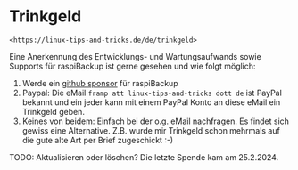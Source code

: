 # Trinkgeld

``` admonish note title="Quelle"
<https://linux-tips-and-tricks.de/de/trinkgeld>
```

Eine Anerkennung des Entwicklungs- und Wartungsaufwands sowie Supports für
raspiBackup ist gerne gesehen und wie folgt möglich:

1. Werde ein [github sponsor](https://github.com/sponsors/framps) für raspiBackup
2. Paypal: Die eMail `framp att linux-tips-and-tricks dott de` ist PayPal bekannt
   und ein jeder kann mit einem PayPal Konto an diese eMail ein Trinkgeld
   geben.
3. Keines von beidem: Einfach bei der o.g. eMail nachfragen. Es findet sich
   gewiss eine Alternative. Z.B. wurde mir Trinkgeld schon mehrmals auf die
   gute alte Art per Brief zugeschickt :-)

TODO: Aktualisieren oder löschen? Die letzte Spende kam am 25.2.2024.
